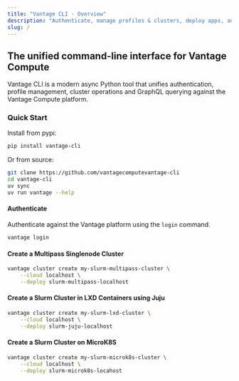 ```yaml
---
title: "Vantage CLI - Overview"
description: "Authenticate, manage profiles & clusters, deploy apps, and run GraphQL queries against Vantage Compute"
slug: /
---
```


## The unified command-line interface for Vantage Compute

Vantage CLI is a modern async Python tool that unifies authentication, profile management, cluster operations and GraphQL querying against the Vantage Compute platform.


### Quick Start

Install from pypi:

```bash
pip install vantage-cli
```

Or from source:

```bash
git clone https://github.com/vantagecomputevantage-cli
cd vantage-cli
uv sync
uv run vantage --help
```

#### Authenticate

Authenticate against the Vantage platform using the `login` command.

```bash
vantage login
```

#### Create a Multipass Singlenode Cluster

```bash
vantage cluster create my-slurm-multipass-cluster \
    --cloud localhost \
    --deploy slurm-multipass-localhost
```

#### Create a Slurm Cluster in LXD Containers using Juju

```bash
vantage cluster create my-slurm-lxd-cluster \
    --cloud localhost \
    --deploy slurm-juju-localhost
```

#### Create a Slurm Cluster on MicroK8S

```bash
vantage cluster create my-slurm-microk8s-cluster \
    --cloud localhost \
    --deploy slurm-microk8s-locahost
```